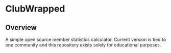 # ClubWrapped 

## Overview
A simple open source member statistics calculator. Current version is tied to one community and this repository exists solely for educational purposes.
